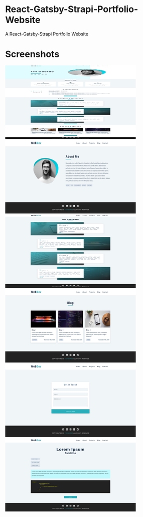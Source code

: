 # React-Gatsby-Strapi-Portfolio-Website

A React-Gatsby-Strapi Portfolio Website

# Screenshots

<img src="https://github.com/thdgeorge/React-Gatsby-Strapi-Portfolio-Website/blob/master/Screenshots/Screenshot%201.jpg" width="416" height="234" /> <img src="https://github.com/thdgeorge/React-Gatsby-Strapi-Portfolio-Website/blob/master/Screenshots/Screenshot%202.jpg" width="416" height="234" /> <img src="https://github.com/thdgeorge/React-Gatsby-Strapi-Portfolio-Website/blob/master/Screenshots/Screenshot%203.jpg" width="416" height="234" /> <img src="https://github.com/thdgeorge/React-Gatsby-Strapi-Portfolio-Website/blob/master/Screenshots/Screenshot%204.jpg" width="416" height="234" /> <img src="https://github.com/thdgeorge/React-Gatsby-Strapi-Portfolio-Website/blob/master/Screenshots/Screenshot%205.jpg" width="416" height="234" /> <img src="https://github.com/thdgeorge/React-Gatsby-Strapi-Portfolio-Website/blob/master/Screenshots/Screenshot%206.jpg" width="416" height="234" />
